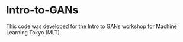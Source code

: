 # Intro-to-GANs
This code was developed for the Intro to GANs workshop for Machine Learning Tokyo (MLT).
